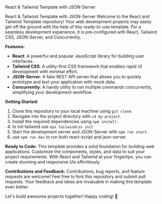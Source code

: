 

 React & Tailwind Template with JSON-Server

React & Tailwind Template with JSON-Server Welcome to the React and Tailwind Template repository! Your web development projects may easily get off the ground with the help of this ready-to-use template. For a seamless development experience, it is pre-configured with React, Tailwind CSS, JSON-Server, and Concurrently.

**Features:**
- **React**: A powerful and popular JavaScript library for building user interfaces.
- **Tailwind CSS**: A utility-first CSS framework that enables rapid UI development with minimal effort.
- **JSON-Server**: A fake REST API server that allows you to quickly prototype and test your application with mock data.
- **Concurrently**: A handy utility to run multiple commands concurrently, simplifying your development workflow.

**Getting Started:**
1. Clone this repository to your local machine using `git clone`.
2. Navigate into the project directory with `cd my-project`.
3. Install the required dependencies using `npm install`.
4. to init tailwind use `npx tailwindcss init`
5. Start the development server and JSON-Server with `npm run start`.
6. use `npm run dev` to run both react-script and json-server.

**Ready to Code:**
This template provides a solid foundation for building web applications. Customize the components, styles, and data to suit your project requirements. With React and Tailwind at your fingertips, you can create stunning and responsive UIs effortlessly.

**Contributions and Feedback:**
Contributions, bug reports, and feature requests are welcome! Feel free to fork this repository and submit pull requests. Your feedback and ideas are invaluable in making this template even better.

Let's build awesome projects together! Happy coding! 🎉
